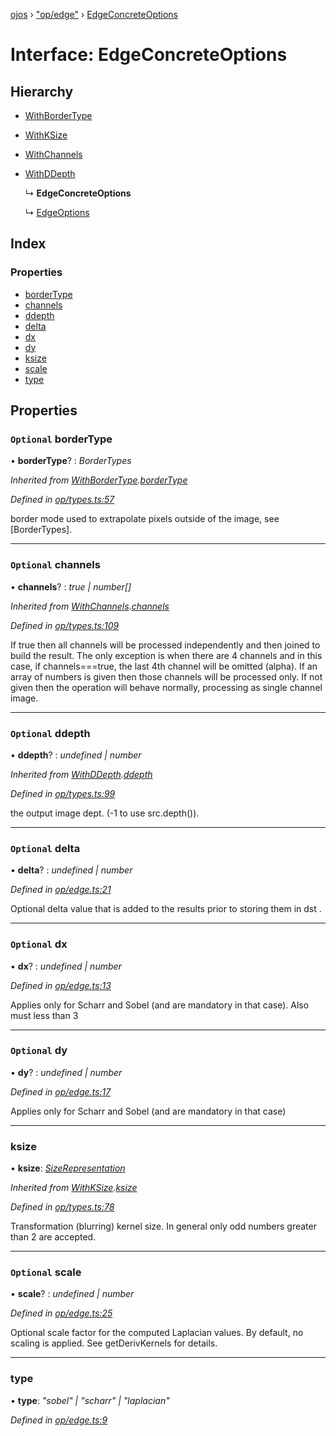 [ojos](../README.md) › ["op/edge"](../modules/_op_edge_.md) › [EdgeConcreteOptions](_op_edge_.edgeconcreteoptions.md)

# Interface: EdgeConcreteOptions

## Hierarchy

* [WithBorderType](_op_types_.withbordertype.md)

* [WithKSize](_op_types_.withksize.md)

* [WithChannels](_op_types_.withchannels.md)

* [WithDDepth](_op_types_.withddepth.md)

  ↳ **EdgeConcreteOptions**

  ↳ [EdgeOptions](_op_edge_.edgeoptions.md)

## Index

### Properties

* [borderType](_op_edge_.edgeconcreteoptions.md#optional-bordertype)
* [channels](_op_edge_.edgeconcreteoptions.md#optional-channels)
* [ddepth](_op_edge_.edgeconcreteoptions.md#optional-ddepth)
* [delta](_op_edge_.edgeconcreteoptions.md#optional-delta)
* [dx](_op_edge_.edgeconcreteoptions.md#optional-dx)
* [dy](_op_edge_.edgeconcreteoptions.md#optional-dy)
* [ksize](_op_edge_.edgeconcreteoptions.md#ksize)
* [scale](_op_edge_.edgeconcreteoptions.md#optional-scale)
* [type](_op_edge_.edgeconcreteoptions.md#type)

## Properties

### `Optional` borderType

• **borderType**? : *BorderTypes*

*Inherited from [WithBorderType](_op_types_.withbordertype.md).[borderType](_op_types_.withbordertype.md#optional-bordertype)*

*Defined in [op/types.ts:57](https://github.com/cancerberoSgx/mirada/blob/3544b58/ojos/src/op/types.ts#L57)*

border mode used to extrapolate pixels outside of the image, see [BorderTypes].

___

### `Optional` channels

• **channels**? : *true | number[]*

*Inherited from [WithChannels](_op_types_.withchannels.md).[channels](_op_types_.withchannels.md#optional-channels)*

*Defined in [op/types.ts:109](https://github.com/cancerberoSgx/mirada/blob/3544b58/ojos/src/op/types.ts#L109)*

If true then all channels will be processed independently and then joined to build the result. The only
exception is when there are 4 channels and in this case, if channels===true, the last 4th channel will be
omitted (alpha). If an array of numbers is given then those channels will be processed only. If not given
then the operation will behave normally, processing as single channel image.

___

### `Optional` ddepth

• **ddepth**? : *undefined | number*

*Inherited from [WithDDepth](_op_types_.withddepth.md).[ddepth](_op_types_.withddepth.md#optional-ddepth)*

*Defined in [op/types.ts:99](https://github.com/cancerberoSgx/mirada/blob/3544b58/ojos/src/op/types.ts#L99)*

the output image dept. (-1 to use src.depth()).

___

### `Optional` delta

• **delta**? : *undefined | number*

*Defined in [op/edge.ts:21](https://github.com/cancerberoSgx/mirada/blob/3544b58/ojos/src/op/edge.ts#L21)*

Optional delta value that is added to the results prior to storing them in dst .

___

### `Optional` dx

• **dx**? : *undefined | number*

*Defined in [op/edge.ts:13](https://github.com/cancerberoSgx/mirada/blob/3544b58/ojos/src/op/edge.ts#L13)*

Applies only for Scharr and Sobel (and are mandatory in that case). Also must less than 3

___

### `Optional` dy

• **dy**? : *undefined | number*

*Defined in [op/edge.ts:17](https://github.com/cancerberoSgx/mirada/blob/3544b58/ojos/src/op/edge.ts#L17)*

Applies only for Scharr and Sobel (and are mandatory in that case)

___

###  ksize

• **ksize**: *[SizeRepresentation](../modules/_util_util_.md#sizerepresentation)*

*Inherited from [WithKSize](_op_types_.withksize.md).[ksize](_op_types_.withksize.md#ksize)*

*Defined in [op/types.ts:78](https://github.com/cancerberoSgx/mirada/blob/3544b58/ojos/src/op/types.ts#L78)*

Transformation (blurring) kernel size. In general only odd numbers greater than 2 are accepted.

___

### `Optional` scale

• **scale**? : *undefined | number*

*Defined in [op/edge.ts:25](https://github.com/cancerberoSgx/mirada/blob/3544b58/ojos/src/op/edge.ts#L25)*

Optional scale factor for the computed Laplacian values. By default, no scaling is applied. See getDerivKernels for details.

___

###  type

• **type**: *"sobel" | "scharr" | "laplacian"*

*Defined in [op/edge.ts:9](https://github.com/cancerberoSgx/mirada/blob/3544b58/ojos/src/op/edge.ts#L9)*
